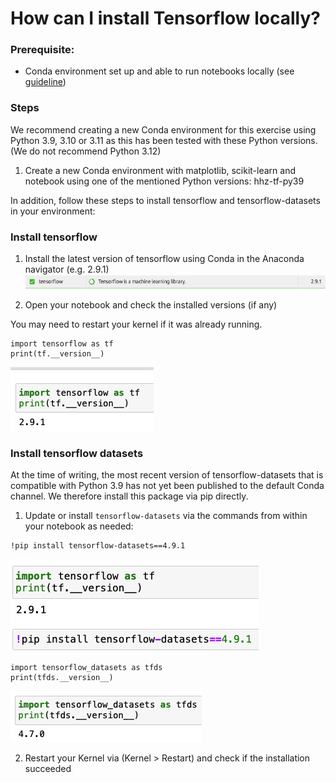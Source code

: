 # How can I install Tensorflow locally?

### Prerequisite:
- Conda environment set up and able to run notebooks locally (see [guideline](../run-jupyter-notebooks-locally))

### Steps

We recommend creating a new Conda environment for this exercise using Python 3.9, 3.10 or 3.11 as this has been tested with these Python versions. (We do not recommend Python 3.12)


1. Create a new Conda environment with matplotlib, scikit-learn and notebook using one of the mentioned Python versions: hhz-tf-py39

In addition, follow these steps to install tensorflow and tensorflow-datasets in your environment:

### Install tensorflow

1. Install the latest version of tensorflow using Conda in the Anaconda navigator (e.g. 2.9.1)
![](./screenshots/2.png)

2. Open your notebook and check the installed versions (if any)

You may need to restart your kernel if it was already running.

```
import tensorflow as tf
print(tf.__version__)
```
![](./screenshots/3.png)

### Install tensorflow datasets

At the time of writing, the most recent version of tensorflow-datasets that is compatible with Python 3.9 has not yet been published to the default Conda channel. We therefore install this package via pip directly.

1. Update or install `tensorflow-datasets` via the commands from within your notebook as needed:
```
!pip install tensorflow-datasets==4.9.1
```

![](./screenshots/4.png)

```
import tensorflow_datasets as tfds
print(tfds.__version__)
```

![](./screenshots/5.png)

2. Restart your Kernel via (Kernel > Restart) and check if the installation succeeded 


